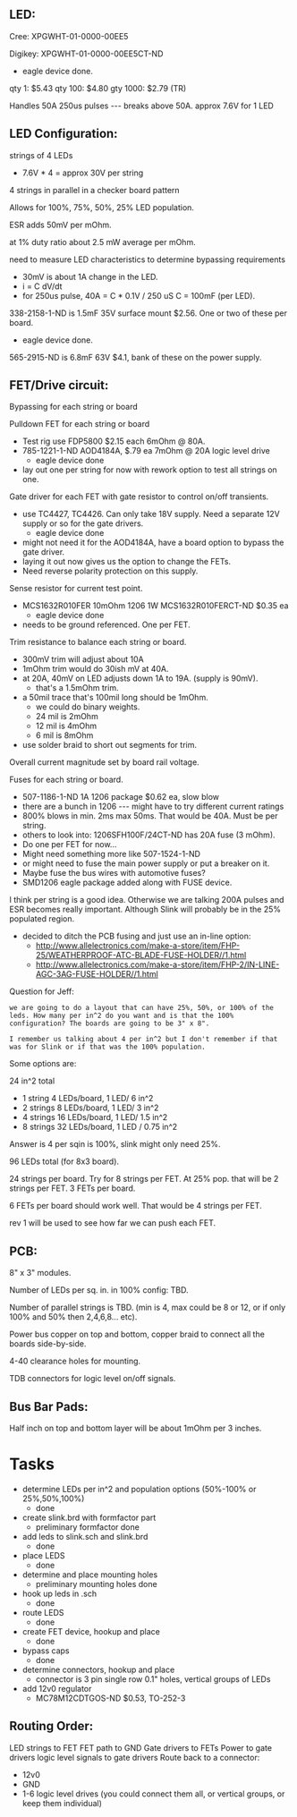 LED:
----

Cree:
XPGWHT-01-0000-00EE5

Digikey: XPGWHT-01-0000-00EE5CT-ND

+ eagle device done.

qty 1:   $5.43
qty 100: $4.80
gty 1000: $2.79 (TR)

Handles 50A 250us pulses --- breaks above 50A.
approx 7.6V for 1 LED

LED Configuration:
------------------

strings of 4 LEDs

+ 7.6V * 4 = approx 30V per string

4 strings in parallel in a checker board pattern

Allows for 100%, 75%, 50%, 25% LED population.

ESR adds 50mV per mOhm.

at 1% duty ratio about 2.5 mW average per mOhm.

need to measure LED characteristics to determine bypassing
requirements

+ 30mV is about 1A change in the LED.
+ i = C dV/dt
+ for 250us pulse, 40A = C * 0.1V / 250 uS
  C = 100mF (per LED).

338-2158-1-ND is 1.5mF 35V surface mount $2.56. One or two of these
per board.

+ eagle device done.

565-2915-ND is 6.8mF 63V $4.1, bank of these on the power supply.

FET/Drive circuit:
------------------

Bypassing for each string or board

Pulldown FET for each string or board

+ Test rig use FDP5800 $2.15 each 6mOhm @ 80A.
+ 785-1221-1-ND AOD4184A, $.79 ea 7mOhm @ 20A logic level drive
    - eagle device done
+ lay out one per string for now with rework option to test all
  strings on one.

Gate driver for each FET with gate resistor to control on/off
transients.

+ use TC4427, TC4426. Can only take 18V supply. Need a separate
    12V supply or so for the gate drivers.
    - eagle device done
+ might not need it for the AOD4184A, have a board option to
    bypass the gate driver.
+ laying it out now gives us the option to change the FETs.
+ Need reverse polarity protection on this supply.

Sense resistor for current test point.

+ MCS1632R010FER 10mOhm 1206 1W
  MCS1632R010FERCT-ND $0.35 ea
    - eagle device done
+ needs to be ground referenced. One per FET.

Trim resistance to balance each string or board.

+ 300mV trim will adjust about 10A
+ 1mOhm trim would do 30ish mV at 40A.
+ at 20A, 40mV on LED adjusts down 1A to 19A. (supply is 90mV).
    - that's a 1.5mOhm trim.
+ a 50mil trace that's 100mil long should be 1mOhm. 
    - we could do binary weights.
    - 24 mil is 2mOhm
    - 12 mil is 4mOhm
    - 6 mil is  8mOhm
+ use solder braid to short out segments for trim.

Overall current magnitude set by board rail voltage.

Fuses for each string or board.

+ 507-1186-1-ND 1A 1206 package $0.62 ea, slow blow
+ there are a bunch in 1206 --- might have to try different
  current ratings
+ 800% blows in min. 2ms max 50ms. That would be 40A. Must be per
string.
+ others to look into: 1206SFH100F/24CT-ND has 20A fuse (3 mOhm).
+ Do one per FET for now...
+ Might need something more like 507-1524-1-ND
+ or might need to fuse the main power supply or put a breaker on it.
+ Maybe fuse the bus wires with automotive fuses?
+ SMD1206 eagle package added along with FUSE device.

I think per string is a good idea. Otherwise we are talking 200A
pulses and ESR becomes really important. Although Slink will probably
be in the 25% populated region.

+ decided to ditch the PCB fusing and just use an in-line option:
    - http://www.allelectronics.com/make-a-store/item/FHP-25/WEATHERPROOF-ATC-BLADE-FUSE-HOLDER//1.html
    - http://www.allelectronics.com/make-a-store/item/FHP-2/IN-LINE-AGC-3AG-FUSE-HOLDER//1.html

Question for Jeff:

    we are going to do a layout that can have 25%, 50%, or 100% of the
    leds. How many per in^2 do you want and is that the 100%
    configuration? The boards are going to be 3" x 8".

    I remember us talking about 4 per in^2 but I don't remember if that
    was for Slink or if that was the 100% population.

Some options are:

24 in^2 total

+ 1 string  4 LEDs/board, 1 LED/ 6 in^2
+ 2 strings 8 LEDs/board, 1 LED/ 3 in^2
+ 4 strings 16 LEDs/board, 1 LED/ 1.5 in^2
+ 8 strings 32 LEDs/board, 1 LED / 0.75 in^2 

Answer is 4 per sqin is 100%, slink might only need 25%.

96 LEDs total (for 8x3 board). 

24 strings per board. Try for 8 strings per FET. At 25% pop. that will
be 2 strings per FET. 3 FETs per board.

6 FETs per board should work well. That would be 4 strings per FET.

rev 1 will be used to see how far we can push each FET.

PCB: 
---

8" x 3" modules. 

Number of LEDs per sq. in. in 100% config: TBD.

Number of parallel strings is TBD. (min is 4, max could be 8 or 12, or
if only 100% and 50% then 2,4,6,8... etc).

Power bus copper on top and bottom, copper braid to connect all the
boards side-by-side.

4-40 clearance holes for mounting.

TDB connectors for logic level on/off signals.

Bus Bar Pads:
------------

Half inch on top and bottom layer will be about 1mOhm per 3 inches.

Tasks
=====

+ determine LEDs per in^2 and population options (50%-100% or 25%,50%,100%)
    - done
+ create slink.brd with formfactor part
    - preliminary formfactor done
+ add leds to slink.sch and slink.brd 
    - done
+ place LEDS
    - done
+ determine and place mounting holes
    - preliminary mounting holes done
+ hook up leds in .sch
    - done
+ route LEDS
    - done
+ create FET device, hookup and place
    - done
+ bypass caps
    - done
+ determine connectors, hookup and place
    - connector is 3 pin single row 0.1" holes, vertical groups of
      LEDs
+ add 12v0 regulator
    - MC78M12CDTGOS-ND $0.53, TO-252-3
 
Routing Order:
--------------

LED strings to FET
FET path to GND
Gate drivers to FETs
Power to gate drivers
logic level signals to gate drivers
Route back to a connector:
+ 12v0
+ GND
+ 1-6 logic level drives (you could connect them all, or vertical
groups, or keep them individual)
